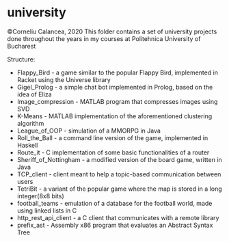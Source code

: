 # university
©Corneliu Calancea, 2020
This folder contains a set of university projects done throughout the years in my courses at Politehnica University of Bucharest

Structure:
- Flappy_Bird - a game similar to the popular Flappy Bird, implemented in Racket using the Universe library
- Gigel_Prolog - a simple chat bot implemented in Prolog, based on the idea of Eliza
- Image_compression - MATLAB program that compresses images using SVD
- K-Means - MATLAB implementation of the aforementioned clustering algorithm
- League_of_OOP - simulation of a MMORPG in Java
- Roll_the_Ball - a command line version of the game, implemented in Haskell 
- Route_it - C implementation of some basic functionalities of a router
- Sheriff_of_Nottingham - a modified version of the board game, written in Java
- TCP_client - client meant to help a topic-based communication between users
- TetriBit - a variant of the popular game where the map is stored in a long integer(8x8 bits)
- football_teams - emulation of a database for the football world, made using linked lists in C
- http_rest_api_client - a C client that communicates with a remote library
- prefix_ast - Assembly x86 program that evaluates an Abstract Syntax Tree
